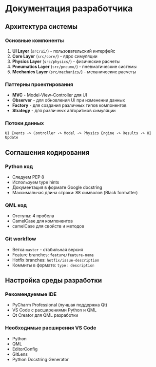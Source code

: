# Документация разработчика

## Архитектура системы

### Основные компоненты

1. **UI Layer** (`src/ui/`) - пользовательский интерфейс
2. **Core Layer** (`src/core/`) - ядро симуляции
3. **Physics Layer** (`src/physics/`) - физические расчеты
4. **Pneumatics Layer** (`src/pneumo/`) - пневматические системы
5. **Mechanics Layer** (`src/mechanics/`) - механические расчеты

### Паттерны проектирования

- **MVC** - Model-View-Controller для UI
- **Observer** - для обновления UI при изменении данных
- **Factory** - для создания различных типов компонентов
- **Strategy** - для различных алгоритмов симуляции

### Потоки данных

```
UI Events -> Controller -> Model -> Physics Engine -> Results -> UI Update
```

## Соглашения кодирования

### Python код
- Следуем PEP 8
- Используем type hints
- Документация в формате Google docstring
- Максимальная длина строки: 88 символов (Black formatter)

### QML код
- Отступы: 4 пробела
- CamelCase для компонентов
- camelCase для свойств и методов

### Git workflow
- Ветка `master` - стабильная версия
- Feature branches: `feature/feature-name`
- Hotfix branches: `hotfix/issue-description`
- Коммиты в формате: `type: description`

## Настройка среды разработки

### Рекомендуемые IDE
- PyCharm Professional (лучшая поддержка Qt)
- VS Code с расширениями Python и QML
- Qt Creator для QML разработки

### Необходимые расширения VS Code
- Python
- QML
- EditorConfig
- GitLens
- Python Docstring Generator
